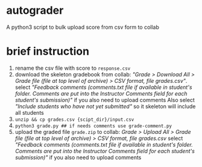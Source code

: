 # autograder
A python3 script to bulk upload score from csv form to collab

# brief instruction
1. rename the csv file with score to `response.csv`
2. download the skeleton gradebook from collab:
*"Grade > Download All > Grade file (file at top level of archive) > CSV format, file grades.csv"*.
select *"Feedback comments (comments.txt file if available in student's folder. Comments are put into the Instructor Comments field for each student's submission)"* if you also need to upload comments
Also select *"Include students who have not yet submitted"* so it skeleton will include all students
3. `unzip && cp grades.csv {scipt_dir}/input.csv` 
4. `python3 grade.py ## if needs comments use grade-comment.py`
5. upload the graded file `grade.zip` to collab:
*Grade > Upload All > Grade file (file at top level of archive) > CSV format, file grades.csv*
select *"Feedback comments (comments.txt file if available in student's folder. Comments are put into the Instructor Comments field for each student's submission)"* if you also need to upload comments

